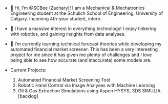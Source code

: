 - 👋 Hi, I’m @SCBee (Zachary)! I am a Mechanical & Mechatronics Engineering student at the Schulich School of Engineering, University of Calgary. Incoming 4th-year student, intern.

- 👀 I have a massive interest in everything technology! I enjoy tinkering with robotics, and gaining insights from data analyses.


- 🌱 I’m currently learning technical forecast theories while developing my automated financial market screener. This has been a very interesting project for me since it has given me plenty of challenges and I love being able to see how accurate (and inaccurate) some models are.


- Current Projects:
    1) Automated Financial Market Screening Tool
    2) Robotic Hand Control via Image Analyses with Machine Learning
    3) Oil & Gas Extraction Simulations using Aspen HYSYS, 3DS SIMULIA. [backlog]

<!---
SCBee/SCBee is a ✨ special ✨ repository because its `README.md` (this file) appears on your GitHub profile.
You can click the Preview link to take a look at your changes.
--->
